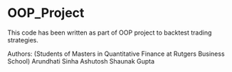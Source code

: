 # OOP_Project
This code has been written as part of OOP project to backtest trading strategies.

Authors: (Students of Masters in Quantitative Finance at Rutgers Business School)
Arundhati Sinha
Ashutosh
Shaunak Gupta

